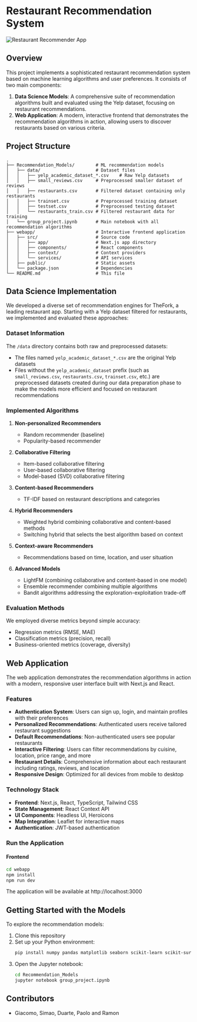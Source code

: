 # Restaurant Recommendation System

![Restaurant Recommender App](https://images.pexels.com/photos/262978/pexels-photo-262978.jpeg)

## Overview

This project implements a sophisticated restaurant recommendation system based on machine learning algorithms and user preferences. It consists of two main components:

1. **Data Science Models**: A comprehensive suite of recommendation algorithms built and evaluated using the Yelp dataset, focusing on restaurant recommendations.
2. **Web Application**: A modern, interactive frontend that demonstrates the recommendation algorithms in action, allowing users to discover restaurants based on various criteria.

## Project Structure

```
.
├── Recommendation_Models/        # ML recommendation models
│   ├── data/                     # Dataset files 
│   │   ├── yelp_academic_dataset_*.csv    # Raw Yelp datasets
│   │   ├── small_reviews.csv     # Preprocessed smaller dataset of reviews
│   │   ├── restaurants.csv       # Filtered dataset containing only restaurants
│   │   ├── trainset.csv          # Preprocessed training dataset
│   │   ├── testset.csv           # Preprocessed testing dataset
│   │   └── restaurants_train.csv # Filtered restaurant data for training
│   └── group_project.ipynb       # Main notebook with all recommendation algorithms
├── webapp/                       # Interactive frontend application
│   ├── src/                      # Source code
│   │   ├── app/                  # Next.js app directory
│   │   ├── components/           # React components
│   │   ├── context/              # Context providers
│   │   └── services/             # API services
│   ├── public/                   # Static assets
│   └── package.json              # Dependencies
└── README.md                     # This file
```

## Data Science Implementation

We developed a diverse set of recommendation engines for TheFork, a leading restaurant app. Starting with a Yelp dataset filtered for restaurants, we implemented and evaluated these approaches:

### Dataset Information

The `/data` directory contains both raw and preprocessed datasets:
- The files named `yelp_academic_dataset_*.csv` are the original Yelp datasets
- Files without the `yelp_academic_dataset` prefix (such as `small_reviews.csv`, `restaurants.csv`, `trainset.csv`, etc.) are preprocessed datasets created during our data preparation phase to make the models more efficient and focused on restaurant recommendations

### Implemented Algorithms

1. **Non-personalized Recommenders**
   - Random recommender (baseline)
   - Popularity-based recommender

2. **Collaborative Filtering**
   - Item-based collaborative filtering
   - User-based collaborative filtering
   - Model-based (SVD) collaborative filtering

3. **Content-based Recommenders**
   - TF-IDF based on restaurant descriptions and categories

4. **Hybrid Recommenders**
   - Weighted hybrid combining collaborative and content-based methods
   - Switching hybrid that selects the best algorithm based on context

5. **Context-aware Recommenders**
   - Recommendations based on time, location, and user situation

6. **Advanced Models**
   - LightFM (combining collaborative and content-based in one model)
   - Ensemble recommender combining multiple algorithms
   - Bandit algorithms addressing the exploration-exploitation trade-off

### Evaluation Methods

We employed diverse metrics beyond simple accuracy:
- Regression metrics (RMSE, MAE)
- Classification metrics (precision, recall)
- Business-oriented metrics (coverage, diversity)


## Web Application

The web application demonstrates the recommendation algorithms in action with a modern, responsive user interface built with Next.js and React.

### Features

- **Authentication System**: Users can sign up, login, and maintain profiles with their preferences
- **Personalized Recommendations**: Authenticated users receive tailored restaurant suggestions
- **Default Recommendations**: Non-authenticated users see popular restaurants
- **Interactive Filtering**: Users can filter recommendations by cuisine, location, price range, and more
- **Restaurant Details**: Comprehensive information about each restaurant including ratings, reviews, and location
- **Responsive Design**: Optimized for all devices from mobile to desktop

### Technology Stack

- **Frontend**: Next.js, React, TypeScript, Tailwind CSS
- **State Management**: React Context API
- **UI Components**: Headless UI, Heroicons
- **Map Integration**: Leaflet for interactive maps
- **Authentication**: JWT-based authentication

### Run the Application

#### Frontend

```bash
cd webapp
npm install
npm run dev
```

The application will be available at http://localhost:3000

## Getting Started with the Models

To explore the recommendation models:

1. Clone this repository
2. Set up your Python environment:
   ```bash
   pip install numpy pandas matplotlib seaborn scikit-learn scikit-surprise lightfm
   ```
3. Open the Jupyter notebook:
   ```bash
   cd Recommendation_Models
   jupyter notebook group_project.ipynb
   ```


## Contributors

- Giacomo, Simao, Duarte, Paolo and Ramon